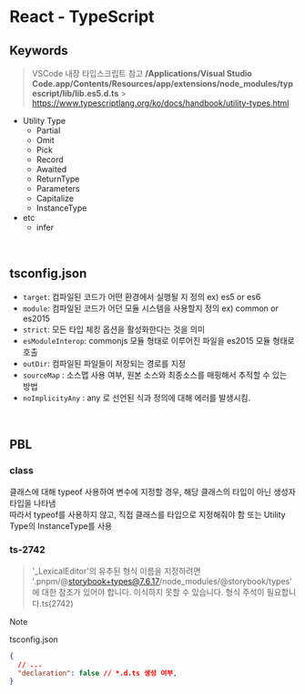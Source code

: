 # React - TypeScript

## Keywords

> VSCode 내장 타입스크립트 참고
> **/Applications/Visual Studio Code.app/Contents/Resources/app/extensions/node_modules/typescript/lib/lib.es5.d.ts** > https://www.typescriptlang.org/ko/docs/handbook/utility-types.html

- Utility Type
  - Partial
  - Omit
  - Pick
  - Record
  - Awaited
  - ReturnType
  - Parameters
  - Capitalize
  - InstanceType
- etc
  - infer

<br />

## tsconfig.json

- `target`: 컴파일된 코드가 어떤 환경에서 실행될 지 정의 ex) es5 or es6
- `module`: 컴파일된 코드가 어던 모듈 시스템을 사용할지 정의 ex) common or es2015
- `strict`: 모든 타입 체킹 옵션을 활성화한다는 것을 의미
- `esModuleInterop`: commonjs 모듈 형태로 이루어진 파일을 es2015 모듈 형태로 호출
- `outDir`: 컴파일된 파일들이 저장되는 경로를 지정
- `sourceMap` : 소스맵 사용 여부, 원본 소스와 최종소스를 매핑해서 추적할 수 있는 방법
- `noImplicityAny` : any 로 선언된 식과 정의에 대해 에러를 발생시킴.

<br />

## PBL

### class

클래스에 대해 typeof 사용하여 변수에 지정할 경우, 해당 클래스의 타입이 아닌 생성자 타입을 나타냄\
따라서 typeof를 사용하지 않고, 직접 클래스를 타입으로 지정해줘야 함 또는 Utility Type의 InstanceType를 사용

### ts-2742

> '\_LexicalEditor'의 유추된 형식 이름을 지정하려면 '.pnpm/@storybook+types@7.6.17/node_modules/@storybook/types'에 대한 참조가 있어야 합니다.
> 이식하지 못할 수 있습니다. 형식 주석이 필요합니다.ts(2742)

> [!NOTE]
>
> tsconfig.json
>
> ```json
> {
>   // ...
>   "declaration": false // *.d.ts 생성 여부,
> }
> ```
